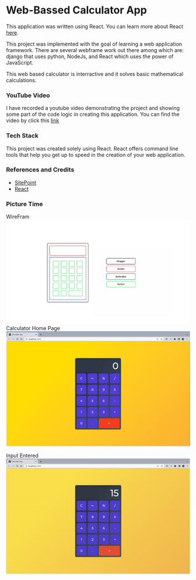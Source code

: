 # Web-Bassed Calculator App

This application was written using React. You can learn more about React [here](https://reactjs.org/docs/getting-started.html).

This project was implemented with the goal of learning a web application framework. There are several webframe work out there among which are: django that uses python, NodeJs, and React which uses the power of JavaScript.

This web based calculator is interractive and it solves basic mathematical calculations.

### YouTube Video
I have recorded a youtube video demonstrating the project and showing some part of the code logic in creating this application. You can find the video by click this [link](https://youtu.be/YcjK7uVkUNY)

### Tech Stack
This project was created solely using React. React offers command line tools that help you get up to speed in the creation of your web application.

### References and Credits
- [SitePoint](https://www.sitepoint.com/react-tutorial-build-calculator-app/?utm_medium=email&utm_campaign=spw-37&utm_source=sitepoint-weekly)
- [React](https://reactjs.org/docs/getting-started.html)


### Picture Time
WireFram
![wireframe](pic3.png)
Calculator Home Page
![Home Page](pic1.png)

Input Entered
![number](pic2.png)